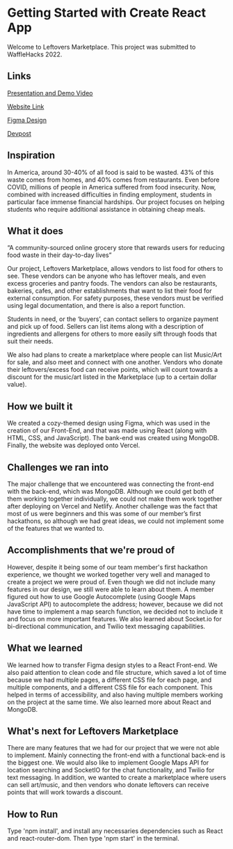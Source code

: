 # Getting Started with Create React App

Welcome to Leftovers Marketplace. This project was submitted to WaffleHacks 2022.

## Links

[Presentation and Demo Video](https://www.youtube.com/watch?v=rqwe0tU2Bxk&)

[Website Link](http://leftoversmarketplace.vercel.app)

[Figma Design](https://www.figma.com/proto/KzBJI5KVgSs5lJvB1Guhx3/Left-Overs?node-id=2%3A2&scaling=min-zoom&page-id=0%3A1&starting-point-node-id=2%3A2)

[Devpost](https://devpost.com/software/leftovers-marketplace)

## Inspiration

In America, around 30-40% of all food is said to be wasted. 43% of this waste comes from homes, and 40% comes from restaurants. Even before COVID, millions of people in America suffered from food insecurity. Now, combined with increased difficulties in finding employment, students in particular face immense financial hardships. Our project focuses on helping students who require additional assistance in obtaining cheap meals.

## What it does

“A community-sourced online grocery store that rewards users for reducing food waste in their day-to-day lives”

Our project, Leftovers Marketplace, allows vendors to list food for others to see. These vendors can be anyone who has leftover meals, and even excess groceries and pantry foods. The vendors can also be restaurants, bakeries, cafes, and other establishments that want to list their food for external consumption. For safety purposes, these vendors must be verified using legal documentation, and there is also a report function. 

Students in need, or the ‘buyers’, can contact sellers to organize payment and pick up of food. Sellers can list items along with a description of ingredients and allergens for others to more easily sift through foods that suit their needs.

We also had plans to create a marketplace where people can list Music/Art for sale, and also meet and connect with one another. Vendors who donate their leftovers/excess food can receive points, which will count towards a discount for the music/art listed in the Marketplace (up to a certain dollar value).

## How we built it

We created a cozy-themed design using Figma, which was used in the creation of our Front-End, and that was made using React (along with HTML, CSS, and JavaScript). The bank-end was created using MongoDB. Finally, the website was deployed onto Vercel.

## Challenges we ran into

The major challenge that we encountered was connecting the front-end with the back-end, which was MongoDB. Although we could get both of them working together individually, we could not make them work together after deploying on Vercel and Netlify. Another challenge was the fact that most of us were beginners and this was some of our member’s first hackathons, so although we had great ideas, we could not implement some of the features that we wanted to.

## Accomplishments that we're proud of

However, despite it being some of our team member's first hackathon experience, we thought we worked together very well and managed to create a project we were proud of. Even though we did not include many features in our design, we still were able to learn about them. A member figured out how to use Google Autocomplete (using Google Maps JavaScript API) to autocomplete the address; however, because we did not have time to implement a map search function, we decided not to include it and focus on more important features. We also learned about Socket.io for bi-directional communication, and Twilio text messaging capabilities.

## What we learned

We learned how to transfer Figma design styles to a React Front-end. We also paid attention to clean code and file structure, which saved a lot of time because we had multiple pages, a different CSS file for each page, and multiple components, and a different CSS file for each component. This helped in terms of accessibility, and also having multiple members working on the project at the same time. We also learned more about React and MongoDB.

## What's next for Leftovers Marketplace

There are many features that we had for our project that we were not able to implement. Mainly connecting the front-end with a functional back-end is the biggest one. We would also like to implement Google Maps API for location searching and SocketIO for the chat functionality, and Twilio for text messaging. In addition, we wanted to create a marketplace where users can sell art/music, and then vendors who donate leftovers can receive points that will work towards a discount.

## How to Run

Type 'npm install', and install any necessaries dependencies such as React and react-router-dom. Then type 'npm start' in the terminal.
